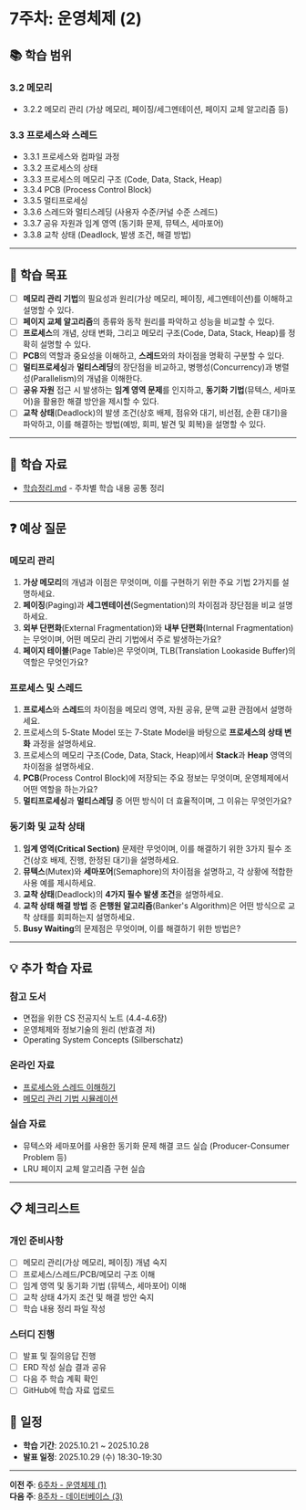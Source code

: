 # 7주차: 운영체제 (2)

## 📚 학습 범위

### 3.2 메모리
- 3.2.2 메모리 관리 (가상 메모리, 페이징/세그멘테이션, 페이지 교체 알고리즘 등)

### 3.3 프로세스와 스레드
- 3.3.1 프로세스와 컴파일 과정
- 3.3.2 프로세스의 상태
- 3.3.3 프로세스의 메모리 구조 (Code, Data, Stack, Heap)
- 3.3.4 PCB (Process Control Block)
- 3.3.5 멀티프로세싱
- 3.3.6 스레드와 멀티스레딩 (사용자 수준/커널 수준 스레드)
- 3.3.7 공유 자원과 임계 영역 (동기화 문제, 뮤텍스, 세마포어)
- 3.3.8 교착 상태 (Deadlock, 발생 조건, 해결 방법)

---

## 🎯 학습 목표

- [ ] **메모리 관리 기법**의 필요성과 원리(가상 메모리, 페이징, 세그멘테이션)를 이해하고 설명할 수 있다.
- [ ] **페이지 교체 알고리즘**의 종류와 동작 원리를 파악하고 성능을 비교할 수 있다.
- [ ] **프로세스**의 개념, 상태 변화, 그리고 메모리 구조(Code, Data, Stack, Heap)를 정확히 설명할 수 있다.
- [ ] **PCB**의 역할과 중요성을 이해하고, **스레드**와의 차이점을 명확히 구분할 수 있다.
- [ ] **멀티프로세싱**과 **멀티스레딩**의 장단점을 비교하고, 병행성(Concurrency)과 병렬성(Parallelism)의 개념을 이해한다.
- [ ] **공유 자원** 접근 시 발생하는 **임계 영역 문제**를 인지하고, **동기화 기법**($\text{뮤텍스, 세마포어}$)을 활용한 해결 방안을 제시할 수 있다.
- [ ] **교착 상태**(Deadlock)의 발생 조건(상호 배제, 점유와 대기, 비선점, 순환 대기)을 파악하고, 이를 해결하는 방법(예방, 회피, 발견 및 회복)을 설명할 수 있다.

---

## 📝 학습 자료

- [학습정리.md](./학습정리.md) - 주차별 학습 내용 공통 정리

---

## ❓ 예상 질문

### 메모리 관리
1. **가상 메모리**의 개념과 이점은 무엇이며, 이를 구현하기 위한 주요 기법 2가지를 설명하세요.
2. **페이징**(Paging)과 **세그멘테이션**(Segmentation)의 차이점과 장단점을 비교 설명하세요.
3. **외부 단편화**(External Fragmentation)와 **내부 단편화**(Internal Fragmentation)는 무엇이며, 어떤 메모리 관리 기법에서 주로 발생하는가요?
4. **페이지 테이블**(Page Table)은 무엇이며, $\text{TLB(Translation Lookaside Buffer)}$의 역할은 무엇인가요?

### 프로세스 및 스레드
1. **프로세스**와 **스레드**의 차이점을 메모리 영역, 자원 공유, 문맥 교환 관점에서 설명하세요.
2. 프로세스의 $\text{5-State Model}$ 또는 $\text{7-State Model}$을 바탕으로 **프로세스의 상태 변화** 과정을 설명하세요.
3. 프로세스의 메모리 구조(Code, Data, Stack, Heap)에서 **Stack**과 **Heap** 영역의 차이점을 설명하세요.
4. **PCB**(Process Control Block)에 저장되는 주요 정보는 무엇이며, 운영체제에서 어떤 역할을 하는가요?
5. **멀티프로세싱**과 **멀티스레딩** 중 어떤 방식이 더 효율적이며, 그 이유는 무엇인가요?

### 동기화 및 교착 상태
1. **임계 영역(Critical Section)** 문제란 무엇이며, 이를 해결하기 위한 3가지 필수 조건(상호 배제, 진행, 한정된 대기)을 설명하세요.
2. **뮤텍스**(Mutex)와 **세마포어**(Semaphore)의 차이점을 설명하고, 각 상황에 적합한 사용 예를 제시하세요.
3. **교착 상태**(Deadlock)의 **4가지 필수 발생 조건**을 설명하세요.
4. **교착 상태 해결 방법** 중 **은행원 알고리즘**(Banker's Algorithm)은 어떤 방식으로 교착 상태를 회피하는지 설명하세요.
5. **Busy Waiting**의 문제점은 무엇이며, 이를 해결하기 위한 방법은?

---

## 💡 추가 학습 자료

### 참고 도서
- 면접을 위한 CS 전공지식 노트 (4.4-4.6장)
- 운영체제와 정보기술의 원리 (반효경 저)
- Operating System Concepts (Silberschatz)

### 온라인 자료
- [프로세스와 스레드 이해하기](https://www.youtube.com/watch?v=rl9-2X2nOqM)
- [메모리 관리 기법 시뮬레이션](https://pages.cs.wisc.edu/~remzi/OSTEP/vm-intro.pdf)

### 실습 자료
- 뮤텍스와 세마포어를 사용한 동기화 문제 해결 코드 실습 ($\text{Producer-Consumer Problem}$ 등)
- $\text{LRU}$ 페이지 교체 알고리즘 구현 실습

---

## 📋 체크리스트

### 개인 준비사항
- [ ] 메모리 관리(가상 메모리, 페이징) 개념 숙지
- [ ] 프로세스/스레드/PCB/메모리 구조 이해
- [ ] 임계 영역 및 동기화 기법 ($\text{뮤텍스, 세마포어}$) 이해
- [ ] 교착 상태 4가지 조건 및 해결 방안 숙지
- [ ] 학습 내용 정리 파일 작성
### 스터디 진행
- [ ] 발표 및 질의응답 진행
- [ ] ERD 작성 실습 결과 공유
- [ ] 다음 주 학습 계획 확인
- [ ] GitHub에 학습 자료 업로드

## 📅 일정

- **학습 기간**: 2025.10.21 ~ 2025.10.28
- **발표 일정**: 2025.10.29 (수) 18:30-19:30

---

**이전 주**: [6주차 - 운영체제 (1)](../week06/README.md)  
**다음 주**: [8주차 - 데이터베이스 (3)](../week08/README.md)
